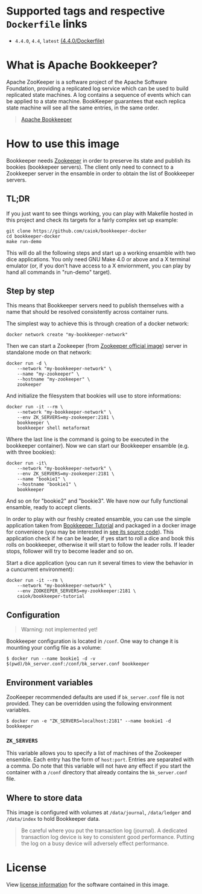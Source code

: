 # Supported tags and respective `Dockerfile` links

* `4.4.0`, `4.4`, `latest` [(4.4.0/Dockerfile)](https://github.com/caiok/bookkeeper-docker/blob/master/4.4.0/Dockerfile)

# What is Apache Bookkeeper?

Apache ZooKeeper is a software project of the Apache Software Foundation, providing a replicated log service which can be used to build replicated state machines. A log contains a sequence of events which can be applied to a state machine. BookKeeper guarantees that each replica state machine will see all the same entries, in the same order.

> [Apache Bookkeeper](http://bookkeeper.apache.org/)


# How to use this image

Bookkeeper needs [Zookeeper](https://zookeeper.apache.org/) in order to preserve its state and publish its bookies (bookkepeer servers). The client only need to connect to a Zookkeeper server in the ensamble in order to obtain the list of Bookkeeper servers.

## TL;DR

If you just want to see things working, you can play with Makefile hosted in this project and check its targets for a fairly complex set up example:

	git clone https://github.com/caiok/bookkeeper-docker
	cd bookkeeper-docker
	make run-demo

This will do all the following steps and start up a working ensamble with two dice applications.
You only need GNU Make 4.0 or above and a X terminal emulator (or, if you don't have access to a X enviornment, you can play by hand all commands in "run-demo" target).


## Step by step

This means that Bookkeeper servers need to publish themselves with a name that should be resolved consistently across container runs.

The simplest way to achieve this is through creation of a docker network:

	docker network create "my-bookkeeper-network"

Then we can start a Zookeeper (from [Zookeeper official image](https://hub.docker.com/_/zookeeper/)) server in standalone mode on that network:

	docker run -d \
		--network "my-bookkeeper-network" \
		--name "my-zookeeper" \
		--hostname "my-zookeeper" \
		zookeeper

And initialize the filesystem that bookies will use to store informations:

	docker run -it --rm \
		--network "my-bookkeeper-network" \
		--env ZK_SERVERS=my-zookeeper:2181 \
		bookkeeper \
		bookkeeper shell metaformat

Where the last line is the command is going to be executed in the bookkeeper container). Now we can start our Bookkeeper ensamble (e.g. with three bookies):

	docker run -it\
		--network "my-bookkeeper-network" \
		--env ZK_SERVERS=my-zookeeper:2181 \
		--name "bookie1" \
		--hostname "bookie1" \
		bookkeeper

And so on for "bookie2" and "bookie3". We have now our fully functional ensamble, ready to accept clients. 

In order to play with our freshly created ensamble, you can use the simple application taken from [Bookkeeper Tutorial](http://bookkeeper.apache.org/docs/master/bookkeeperTutorial.html) and packaged in a docker image for conveniece (you may be interested in [see its source code](https://github.com/caiok/bookkeeper-tutorial)). This application check if he can be leader, if yes start to roll a dice and book this rolls on bookkeeper, otherwise it will start to follow the leader rolls. If leader stops, follower will try to become leader and so on.

Start a dice application (you can run it several times to view the behavior in a cuncurrent environment):
	
	docker run -it --rm \
		--network "my-bookkeeper-network" \
		--env ZOOKEEPER_SERVERS=my-zookkeeper:2181 \
		caiok/bookkeeper-tutorial


## Configuration

> Warning: not implemented yet!

Bookkeeper configuration is located in `/conf`. One way to change it is mounting your config file as a volume:

	$ docker run --name bookie1 -d -v $(pwd)/bk_server.conf:/conf/bk_server.conf bookkeeper

## Environment variables

ZooKeeper recommended defaults are used if `bk_server.conf` file is not provided. They can be overridden using the following environment variables.

    $ docker run -e "ZK_SERVERS=localhost:2181" --name bookie1 -d bookkeeper

### `ZK_SERVERS`

This variable allows you to specify a list of machines of the Zookeeper ensemble. Each entry has the form of `host:port`. Entries are separated with a comma. 
Do note that this variable will not have any effect if you start the container with a `/conf` directory that already contains the `bk_server.conf` file.

## Where to store data

This image is configured with volumes at `/data/journal`, `/data/ledger` and `/data/index` to hold Bookkeeper data.

> Be careful where you put the transaction log (journal). A dedicated transaction log device is key to consistent good performance. Putting the log on a busy device will adversely effect performance.

# License

View [license information](https://github.com/apache/bookkeeper/blob/master/LICENSE) for the software contained in this image.
